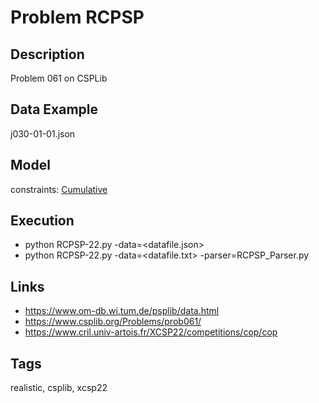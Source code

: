 # Problem RCPSP
## Description
Problem 061 on CSPLib

## Data Example
  j030-01-01.json

## Model
  constraints: [Cumulative](http://pycsp.org/documentation/constraints/Cumulative)

## Execution
  - python RCPSP-22.py -data=<datafile.json>
  - python RCPSP-22.py -data=<datafile.txt> -parser=RCPSP_Parser.py

## Links
  - https://www.om-db.wi.tum.de/psplib/data.html
  - https://www.csplib.org/Problems/prob061/
  - https://www.cril.univ-artois.fr/XCSP22/competitions/cop/cop

## Tags
  realistic, csplib, xcsp22
